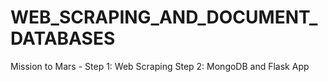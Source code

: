 # WEB_SCRAPING_AND_DOCUMENT_DATABASES
Mission to Mars - Step 1: Web Scraping Step 2: MongoDB and Flask App
